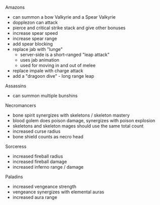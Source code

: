 Amazons
- can summon a bow Valkyrie and a Spear Valkyrie
- dopplezon can attack
- pierce and critical strike stack and give other bonuses
- increase spear speed
- increase spear range
- add spear blocking
- replace jab with "lunge"
  - server-side is a short-ranged "leap attack"
  - uses jab animation
  - used for moving in and out of melee
- replace impale with charge attack
- add a "dragoon dive" - long range leap

Assassins
- can summon multiple bunshins

Necromancers
- bone spirit synergizes with skeletons / skeleton mastery
- blood golem does poison damage, synergizes with poison explosion
- skeletons and skeleton mages should use the same total count
- increased curse radius
- bone shield counts as necro head

Sorceress
- increased fireball radius
- increased fireball damage
- increased inferno range / damage

Paladins
- increased vengeance strength
- vengeance synergizes with elemental auras
- increased aura range
